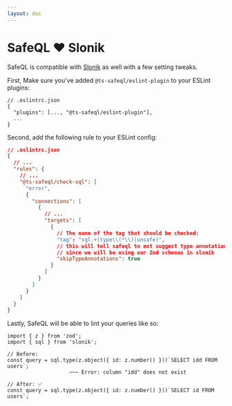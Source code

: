 ```yaml
---
layout: doc
---
```


# SafeQL :heart: Slonik

SafeQL is compatible with [Slonik](https://github.com/gajus/slonik) as well with a few setting tweaks.

First, Make sure you've added `@ts-safeql/eslint-plugin` to your ESLint plugins:

```json{3}
// .eslintrc.json
{
  "plugins": [..., "@ts-safeql/eslint-plugin"],
  ...
}
```

Second, add the following rule to your ESLint config:

```json
// .eslintrc.json
{
  // ...
  "rules": {
    // ...
    "@ts-safeql/check-sql": [
      "error",
      {
        "connections": [
          {
            // ...
            "targets": [
              {
                // The name of the tag that should be checked:
                "tag": "sql.+(type\\(*\\)|unsafe)",
                // this will tell safeql to not suggest type annotations
                // since we will be using our Zod schemas in slonik
                "skipTypeAnnotations": true 
              }
            ]
          }
        ]
      }
    ]
  }
}
```

Lastly, SafeQL will be able to lint your queries like so:

<div class="error">

```typescript{6}
import { z } from 'zod';
import { sql } from 'slonik';

// Before:
const query = sql.type(z.object({ id: z.number() }))`SELECT idd FROM users`;
                    ~~~ Error: column "idd" does not exist

// After: ✅
const query = sql.type(z.object({ id: z.number() }))`SELECT id FROM users`;
```

</div>